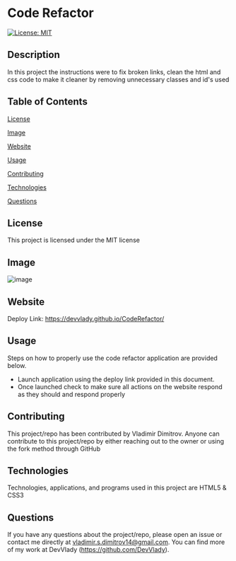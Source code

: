 # Code Refactor

[![License: MIT](https://img.shields.io/badge/License-MIT-yellow.svg)](https://opensource.org/licenses/MIT)

## Description

In this project the instructions were to fix broken links, clean the html and css code to make it cleaner by removing unnecessary classes and id's used

## Table of Contents

[License](#license)

[Image](#image)

[Website](#website)

[Usage](#usage)

[Contributing](#contributing)

[Technologies](#technologies)

[Questions](#questions)

## License

This project is licensed under the MIT license

## Image

![image](https://user-images.githubusercontent.com/71519918/103489394-e0d17f00-4dd9-11eb-957a-38fcc9d8adb2.png)

## Website

Deploy Link: https://devvlady.github.io/CodeRefactor/

## Usage

Steps on how to properly use the code refactor application are provided below.

* Launch application using the deploy link provided in this document.
* Once launched check to make sure all actions on the website respond as they should and respond properly

## Contributing

This project/repo has been contributed by Vladimir Dimitrov. Anyone can contribute to this project/repo by either reaching out to the owner or using the fork method through GitHub

## Technologies

Technologies, applications, and programs used in this project are HTML5 & CSS3

## Questions

If you have any questions about the project/repo, please open an issue or contact me directly at <vladimir.s.dimitrov14@gmail.com>.
You can find more of my work at DevVlady (https://github.com/DevVlady).